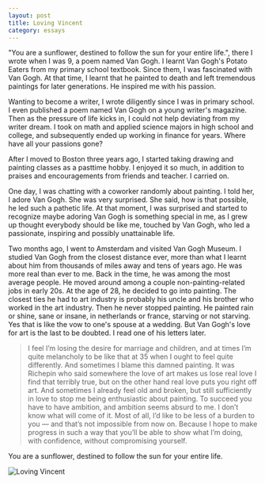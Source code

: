 ```yaml
---
layout: post
title: Loving Vincent
category: essays
---
```



"You are a sunflower, destined to follow the sun for your entire life.", there I wrote when I was 9, a poem named Van Gogh. I learnt Van Gogh's Potato Eaters from my primary school textbook. Since them, I was fascinated with Van Gogh. At that time, I learnt that he painted to death and left tremendous paintings for later generations. He inspired me with his passion. 

Wanting to become a writer, I wrote diligently since I was in primary school. I even published a poem named Van Gogh on a young writer's magazine. Then as the pressure of life kicks in, I could not help deviating from my writer dream. I took on math and applied science majors in high school and college, and subsequently ended up working in finance for years. Where have all your passions gone? 

After I moved to Boston three years ago, I started taking drawing and painting classes as a pasttime hobby. I enjoyed it so much, in addition to praises and encouragements from friends and teacher. I carried on. 

One day, I was chatting with a coworker randomly about painting. I told her, I adore Van Gogh. She was very surprised. She said, how is that possible, he led such a pathetic life. At that moment, I was surprised and started to recognize maybe adoring Van Gogh is something special in me, as I grew up thought everybody should be like me, touched by Van Gogh, who led a passionate, inspiring and possibly unattainable life.

Two months ago, I went to Amsterdam and visited Van Gogh Museum. I studied Van Gogh from the closest distance ever, more than what I learnt about him from thousands of miles away and tens of years ago. He was more real than ever to me. Back in the time, he was among the most average people. He moved around among a couple non-painting-related jobs in early 20s. At the age of 28, he decided to go into painting. The closest ties he had to art industry is probably his uncle and his brother who worked in the art industry. Then he never stopped painting. He painted rain or shine, sane or insane, in netherlands or france, starving or not starving. Yes that is like the vow to one's spouse at a wedding. But Van Gogh's love for art is the last to be doubted. I read one of his letters later.

> I feel I’m losing the desire for marriage and children, and at times I’m quite melancholy to be like that at 35 when I ought to feel quite differently. And sometimes I blame this damned painting.
> It was Richepin who said somewhere the love of art makes us lose real love
> I find that terribly true, but on the other hand real love puts you right off art.
> And sometimes I already feel old and broken, but still sufficiently in love to stop me being enthusiastic about painting.
To succeed you have to have ambition, and ambition seems absurd to me. I don’t know what will come of it. Most of all, I’d like to be less of a burden to you — and that’s not impossible from now on. Because I hope to make progress in such a way that you’ll be able to show what I’m doing, with confidence, without compromising yourself.

You are a sunflower, destined to follow the sun for your entire life.

![Loving Vincent](http://t2.gstatic.com/images?q=tbn:ANd9GcSpbHkYWGDm8MMDvkwq0xvPV3sOOF_OR4XMMPJoDzAEnDtjG-9h)
